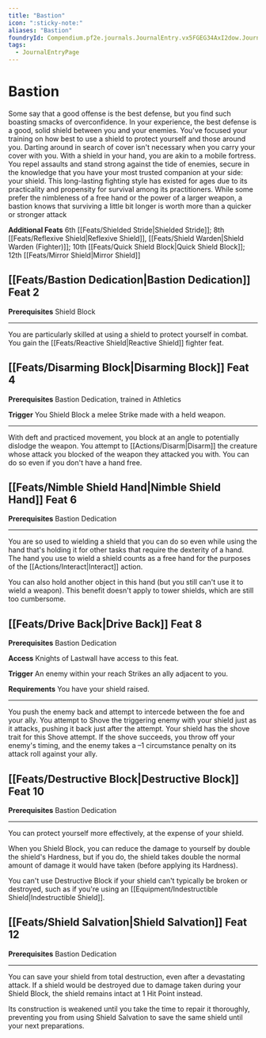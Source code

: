 ```yaml
---
title: "Bastion"
icon: ":sticky-note:"
aliases: "Bastion"
foundryId: Compendium.pf2e.journals.JournalEntry.vx5FGEG34AxI2dow.JournalEntryPage.C3P0TycdFCN02p9u
tags:
  - JournalEntryPage
---
```


# Bastion
Some say that a good offense is the best defense, but you find such boasting smacks of overconfidence. In your experience, the best defense is a good, solid shield between you and your enemies. You've focused your training on how best to use a shield to protect yourself and those around you. Darting around in search of cover isn't necessary when you carry your cover with you. With a shield in your hand, you are akin to a mobile fortress. You repel assaults and stand strong against the tide of enemies, secure in the knowledge that you have your most trusted companion at your side: your shield. This long-lasting fighting style has existed for ages due to its practicality and propensity for survival among its practitioners. While some prefer the nimbleness of a free hand or the power of a larger weapon, a bastion knows that surviving a little bit longer is worth more than a quicker or stronger attack

**Additional Feats** 6th [[Feats/Shielded Stride|Shielded Stride]]; 8th [[Feats/Reflexive Shield|Reflexive Shield]], [[Feats/Shield Warden|Shield Warden (Fighter)]]; 10th [[Feats/Quick Shield Block|Quick Shield Block]]; 12th [[Feats/Mirror Shield|Mirror Shield]]

## [[Feats/Bastion Dedication|Bastion Dedication]] Feat 2

**Prerequisites** Shield Block

* * *

You are particularly skilled at using a shield to protect yourself in combat. You gain the [[Feats/Reactive Shield|Reactive Shield]] fighter feat.

## [[Feats/Disarming Block|Disarming Block]] Feat 4

**Prerequisites** Bastion Dedication, trained in Athletics

**Trigger** You Shield Block a melee Strike made with a held weapon.

* * *

With deft and practiced movement, you block at an angle to potentially dislodge the weapon. You attempt to [[Actions/Disarm|Disarm]] the creature whose attack you blocked of the weapon they attacked you with. You can do so even if you don't have a hand free.

## [[Feats/Nimble Shield Hand|Nimble Shield Hand]] Feat 6

**Prerequisites** Bastion Dedication

* * *

You are so used to wielding a shield that you can do so even while using the hand that's holding it for other tasks that require the dexterity of a hand. The hand you use to wield a shield counts as a free hand for the purposes of the [[Actions/Interact|Interact]] action.

You can also hold another object in this hand (but you still can't use it to wield a weapon). This benefit doesn't apply to tower shields, which are still too cumbersome.

## [[Feats/Drive Back|Drive Back]] Feat 8

**Prerequisites** Bastion Dedication

**Access** Knights of Lastwall have access to this feat.

**Trigger** An enemy within your reach Strikes an ally adjacent to you.

**Requirements** You have your shield raised.

* * *

You push the enemy back and attempt to intercede between the foe and your ally. You attempt to Shove the triggering enemy with your shield just as it attacks, pushing it back just after the attempt. Your shield has the shove trait for this Shove attempt. If the shove succeeds, you throw off your enemy's timing, and the enemy takes a –1 circumstance penalty on its attack roll against your ally.

## [[Feats/Destructive Block|Destructive Block]] Feat 10

**Prerequisites** Bastion Dedication

* * *

You can protect yourself more effectively, at the expense of your shield.

When you Shield Block, you can reduce the damage to yourself by double the shield's Hardness, but if you do, the shield takes double the normal amount of damage it would have taken (before applying its Hardness).

You can't use Destructive Block if your shield can't typically be broken or destroyed, such as if you're using an [[Equipment/Indestructible Shield|Indestructible Shield]].

## [[Feats/Shield Salvation|Shield Salvation]] Feat 12

**Prerequisites** Bastion Dedication

* * *

You can save your shield from total destruction, even after a devastating attack. If a shield would be destroyed due to damage taken during your Shield Block, the shield remains intact at 1 Hit Point instead.

Its construction is weakened until you take the time to repair it thoroughly, preventing you from using Shield Salvation to save the same shield until your next preparations.